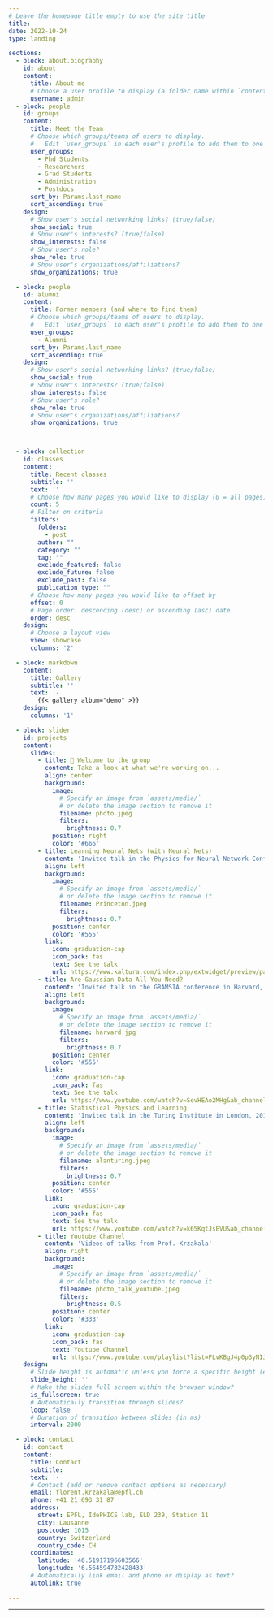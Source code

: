 ```yaml
---
# Leave the homepage title empty to use the site title
title:
date: 2022-10-24
type: landing

sections:
  - block: about.biography
    id: about
    content:
      title: About me
      # Choose a user profile to display (a folder name within `content/authors/`)
      username: admin
  - block: people
    id: groups
    content:
      title: Meet the Team
      # Choose which groups/teams of users to display.
      #   Edit `user_groups` in each user's profile to add them to one or more of these groups.
      user_groups:
        - Phd Students
        - Researchers
        - Grad Students
        - Administration
        - Postdocs
      sort_by: Params.last_name
      sort_ascending: true
    design:
      # Show user's social networking links? (true/false)
      show_social: true
      # Show user's interests? (true/false)
      show_interests: false
      # Show user's role?
      show_role: true
      # Show user's organizations/affiliations?
      show_organizations: true

  - block: people
    id: alumni
    content:
      title: Former members (and where to find them)
      # Choose which groups/teams of users to display.
      #   Edit `user_groups` in each user's profile to add them to one or more of these groups.
      user_groups:
        - Alumni
      sort_by: Params.last_name
      sort_ascending: true
    design:
      # Show user's social networking links? (true/false)
      show_social: true
      # Show user's interests? (true/false)
      show_interests: false
      # Show user's role?
      show_role: true
      # Show user's organizations/affiliations?
      show_organizations: true



  - block: collection
    id: classes
    content:
      title: Recent classes
      subtitle: ''
      text: ''
      # Choose how many pages you would like to display (0 = all pages)
      count: 5
      # Filter on criteria
      filters:
        folders:
          - post
        author: ""
        category: ""
        tag: ""
        exclude_featured: false
        exclude_future: false
        exclude_past: false
        publication_type: ""
      # Choose how many pages you would like to offset by
      offset: 0
      # Page order: descending (desc) or ascending (asc) date.
      order: desc
    design:
      # Choose a layout view
      view: showcase
      columns: '2'

  - block: markdown
    content:
      title: Gallery
      subtitle: ''
      text: |-
        {{< gallery album="demo" >}}
    design:
      columns: '1'

  - block: slider
    id: projects
    content:
      slides:
        - title: 👋 Welcome to the group
          content: Take a look at what we're working on...
          align: center
          background:
            image:
              # Specify an image from `assets/media/`
              # or delete the image section to remove it
              filename: photo.jpeg
              filters:
                brightness: 0.7
            position: right
            color: '#666'
        - title: Learning Neural Nets (with Neural Nets)
          content: 'Invited talk in the Physics for Neural Network Conference in Princeton, April 2023'
          align: left
          background:
            image:
              # Specify an image from `assets/media/`
              # or delete the image section to remove it
              filename: Princeton.jpeg
              filters:
                brightness: 0.7
            position: center
            color: '#555'
          link:
            icon: graduation-cap
            icon_pack: fas
            text: See the talk
            url: https://www.kaltura.com/index.php/extwidget/preview/partner_id/1449362/uiconf_id/25928631/embed/dynamic?flashvars[playlistAPI.kpl0Id]=1_jg3ev20y
        - title: Are Gaussian Data All You Need?
          content: 'Invited talk in the GRAMSIA conference in Harvard, May 2023'
          align: left
          background:
            image:
              # Specify an image from `assets/media/`
              # or delete the image section to remove it
              filename: harvard.jpg
              filters:   
                brightness: 0.7
            position: center
            color: '#555'
          link:
            icon: graduation-cap
            icon_pack: fas
            text: See the talk
            url: https://www.youtube.com/watch?v=SevHEAo2MHg&ab_channel=HarvardCMSA
        - title: Statistical Physics and Learning 
          content: 'Invited talk in the Turing Institute in London, 2019'
          align: left
          background:
            image:
              # Specify an image from `assets/media/`
              # or delete the image section to remove it
              filename: alanturing.jpeg
              filters:
                brightness: 0.7
            position: center
            color: '#555'
          link:   
            icon: graduation-cap
            icon_pack: fas
            text: See the talk
            url: https://www.youtube.com/watch?v=k65KqtJsEVU&ab_channel=TheAlanTuringInstitute
        - title: Youtube Channel
          content: 'Videos of talks from Prof. Krzakala'
          align: right
          background:
            image:
              # Specify an image from `assets/media/`
              # or delete the image section to remove it
              filename: photo_talk_youtube.jpeg
              filters:
                brightness: 0.5
            position: center
            color: '#333'
          link:
            icon: graduation-cap
            icon_pack: fas
            text: Youtube Channel
            url: https://www.youtube.com/playlist?list=PLvKBgJ4p0p3yNIJfnNx0BA4EKAHg3eOT-
    design:
      # Slide height is automatic unless you force a specific height (e.g. '400px')
      slide_height: ''
      # Make the slides full screen within the browser window?
      is_fullscreen: true
      # Automatically transition through slides?
      loop: false
      # Duration of transition between slides (in ms)
      interval: 2000

  - block: contact
    id: contact
    content:
      title: Contact
      subtitle:
      text: |-
      # Contact (add or remove contact options as necessary)
      email: florent.krzakala@epfl.ch
      phone: +41 21 693 31 87
      address:
        street: EPFL, IdePHICS lab, ELD 239, Station 11
        city: Lausanne
        postcode: 1015
        country: Switzerland
        country_code: CH
      coordinates:
        latitude: '46.51917196603566'
        longitude: '6.564594732428433'
      # Automatically link email and phone or display as text?
      autolink: true

---
```


---
